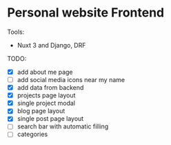 # Personal website Frontend

Tools:
- Nuxt 3 and Django, DRF

TODO:
- [X] add about me page
- [ ] add social media icons near my name
- [X] add data from backend
- [X] projects page layout
- [X] single project modal
- [X] blog page layout
- [X] single post page layout
- [ ] search bar with automatic filling 
- [ ] categories
